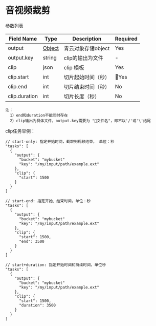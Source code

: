 ---
---

# 音视频裁剪

参数列表

| Field Name | Type | Description | Required |
|---|---|---|---|
| output | [Object](qsobject.html) | 青云对象存储object | Yes |
| output.key | string | clip的输出为文件 | - |
| clip | json | clip 模板 | Yes |
| clip.start | int | 切片起始时间（秒） | Yes |
| clip.end | int | 切片结束时间（秒） |  No |
| clip.duration | int | 切片长度（秒） | No |

```
注：
  1）end和duration不能同时存在
  2）clip输出为具体文件，output.key需要为 "文件名"，即不以'/'或'\'结尾
```

clip任务举例：

```
// start-only: 指定开始时间，截取到视频结束， 单位：秒
"tasks": [
  {
    "output": {
      "bucket": "mybucket"
      "key": "/my/input/path/example.ext"
    },
    "clip": {
      "start": 1500
    }
  }
]

// start-end: 指定开始、结束时间，单位：秒
"tasks": [
  {
    "output": {
      "bucket": "mybucket"
      "key": "/my/input/path/example.ext"
    },
    "clip": {
      "start": 1500,
      "end": 3500
    }
  }
]

// start+duration: 指定开始时间和持续时间，单位秒
"tasks": [
  {
    "output": {
      "bucket": "mybucket"
      "key": "/my/input/path/example.ext"
    },
    "clip": {
      "start": 1500,
      "duration": 3500
    }
  }
]
```
